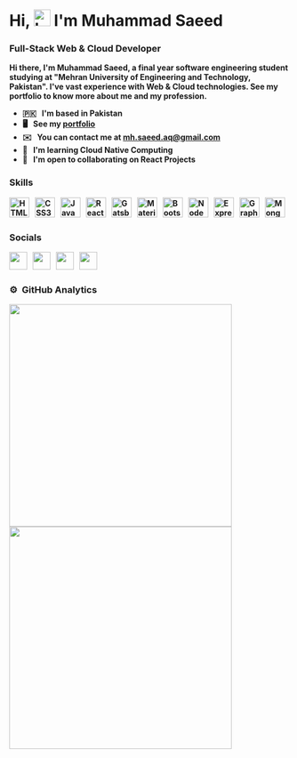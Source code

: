 <h1> <strong>Hi,
<img src="https://user-images.githubusercontent.com/18350557/176309783-0785949b-9127-417c-8b55-ab5a4333674e.gif" alt="hey" width="30">  I'm Muhammad Saeed<strong/> </h1>

<h3> Full-Stack Web & Cloud Developer </h3>

Hi there, I'm Muhammad Saeed, a final year software engineering student studying at "Mehran University of Engineering and Technology, Pakistan". I've vast experience with Web & Cloud technologies. See my portfolio to know more about me and my profession.

* 🇵🇰 &nbsp; I'm based in Pakistan
* 🖥️ &nbsp; See my <a href="https://muhammadsaeed.netlify.app" target="_blank">portfolio</a>
* ✉️ &nbsp; You can contact me at [mh.saeed.aq@gmail.com](https://mail.google.com/mail/u/0/#inbox?compose=GTvVlcRwRCcVVsDQgTldDRXknBxbjbMnlcjsQNSvcqGLpMgshFbDMHBPDjlNpSLwMFSBVcWSsVZMM)
* 🧠 &nbsp; I'm learning Cloud Native Computing
* 🤝 &nbsp; I'm open to collaborating on React Projects

### Skills

<p align="left">
<a href="https://developer.mozilla.org/en-US/docs/Glossary/HTML5" target="_blank" rel="noreferrer"><img src="https://raw.githubusercontent.com/danielcranney/readme-generator/main/public/icons/skills/html5-colored.svg" width="36" height="36" alt="HTML5" /></a> &nbsp;
<a href="https://www.w3.org/TR/CSS/#css" target="_blank" rel="noreferrer"><img src="https://raw.githubusercontent.com/danielcranney/readme-generator/main/public/icons/skills/css3-colored.svg" width="36" height="36" alt="CSS3" /></a> &nbsp;
<a href="https://developer.mozilla.org/en-US/docs/Web/JavaScript" target="_blank" rel="noreferrer"><img src="https://raw.githubusercontent.com/danielcranney/readme-generator/main/public/icons/skills/javascript-colored.svg" width="36" height="36" alt="JavaScript" /></a> &nbsp;
<a href="https://reactjs.org/" target="_blank" rel="noreferrer"><img src="https://raw.githubusercontent.com/danielcranney/readme-generator/main/public/icons/skills/react-colored.svg" width="36" height="36" alt="React" /></a> &nbsp;
<a href="https://www.gatsbyjs.com/" target="_blank" rel="noreferrer"><img src="https://raw.githubusercontent.com/danielcranney/readme-generator/main/public/icons/skills/gatsby-colored.svg" width="36" height="36" alt="Gatsby" /></a> &nbsp;
<a href="https://mui.com/" target="_blank" rel="noreferrer"><img src="https://raw.githubusercontent.com/danielcranney/readme-generator/main/public/icons/skills/materialui-colored.svg" width="36" height="36" alt="Material UI" /></a> &nbsp;
<a href="https://getbootstrap.com/" target="_blank" rel="noreferrer"><img src="https://raw.githubusercontent.com/danielcranney/readme-generator/main/public/icons/skills/bootstrap-colored.svg" width="36" height="36" alt="Bootstrap" /></a> &nbsp;
<a href="https://nodejs.org/en/" target="_blank" rel="noreferrer"><img src="https://raw.githubusercontent.com/danielcranney/readme-generator/main/public/icons/skills/nodejs-colored.svg" width="36" height="36" alt="NodeJS" /></a> &nbsp;
<a href="https://expressjs.com/" target="_blank" rel="noreferrer"><img src="https://raw.githubusercontent.com/danielcranney/readme-generator/main/public/icons/skills/express-colored.svg" width="36" height="36" alt="Express" /></a> &nbsp;
<a href="https://graphql.org/" target="_blank" rel="noreferrer"><img src="https://raw.githubusercontent.com/danielcranney/readme-generator/main/public/icons/skills/graphql-colored.svg" width="36" height="36" alt="GraphQL" /></a> &nbsp;
<a href="https://www.mongodb.com/" target="_blank" rel="noreferrer"><img src="https://raw.githubusercontent.com/danielcranney/readme-generator/main/public/icons/skills/mongodb-colored.svg" width="36" height="36" alt="MongoDB" /></a> &nbsp;
</p>

### Socials

<p align="left"> <a href="https://www.github.com/mh-saeed" target="_blank" rel="noreferrer"><img src="https://raw.githubusercontent.com/danielcranney/readme-generator/main/public/icons/socials/github.svg" width="32" height="32" /></a>  &nbsp;
<a href="https://www.linkedin.com/in/mh-saeed" target="_blank" rel="noreferrer"><img src="https://raw.githubusercontent.com/danielcranney/readme-generator/main/public/icons/socials/linkedin.svg" width="32" height="32" /></a> &nbsp;
<a href="https://www.stackoverflow.com/users/12289964" target="_blank" rel="noreferrer"><img src="https://raw.githubusercontent.com/danielcranney/readme-generator/main/public/icons/socials/stackoverflow.svg" width="32" height="32" /></a>  &nbsp;
<a href="https://www.twitter.com/mh_saeed_" target="_blank" rel="noreferrer"><img src="https://raw.githubusercontent.com/danielcranney/readme-generator/main/public/icons/socials/twitter.svg" width="32" height="32" /></a> &nbsp;</p>

### ⚙️ &nbsp;GitHub Analytics

 <p>
  <img width="400px" src="https://github-readme-stats-eight-theta.vercel.app/api?username=mh-saeed&show_icons=true&theme=tokyonight&hide_border=true&bg_color=1F222E&include_all_commits=true&count_private=true" />
  <img width="400px" src="https://github-readme-streak-stats.herokuapp.com?user=mh-saeed&theme=gotham&hide_border=true&fire=C77800&ring=DD910B&background=1F222E" />
</p>

